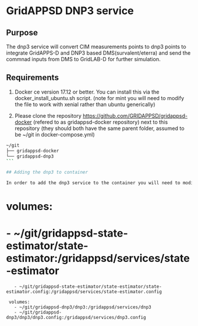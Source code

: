 # GridAPPSD DNP3 service

## Purpose

The dnp3 service will convert CIM measurements points to dnp3 points to integrate GridAPPS-D and DNP3 based DMS(survalent/eterra) and send the commnad inputs from DMS to GridLAB-D for further simulation.

## Requirements

1. Docker ce version 17.12 or better.  You can install this via the docker_install_ubuntu.sh script.  (note for mint you will need to modify the file to work with xenial rather than ubuntu generically)

2. Please clone the repository <https://github.com/GRIDAPPSD/gridappsd-docker> (refered to as gridappsd-docker repository) next to this repository (they should both have the same parent folder, assumed to be ~/git in docker-compose.yml)

```` bash
~/git
├── gridappsd-docker
└── gridappsd-dnp3	
```

## Adding the dnp3 to container

In order to add the dnp3 service to the container you will need to modify the docker-compose.yml file included in the gridappsd-docker repository.  Under the gridappsd service there is an example volumes leaf that is commented out.  Uncomment and modify these lines to add the path for the state estimator and conf file.  Adding these lines will mount the stat estimator on the container's filesystem when the container is started.

````
#    volumes:
#      - ~/git/gridappsd-state-estimator/state-estimator:/gridappsd/services/state-estimator
       - ~/git/gridappsd-state-estimator/state-estimator/state-estimator.config:/gridappsd/services/state-estimator.config

     volumes:
       - ~/git/gridappsd-dnp3/dnp3:/gridappsd/services/dnp3
       - ~/git/gridappsd-dnp3/dnp3/dnp3.config:/gridappsd/services/dnp3.config

```

